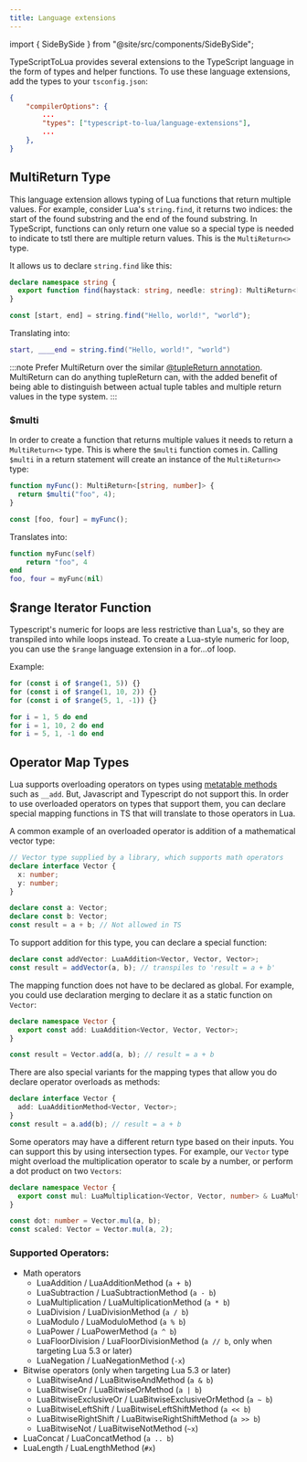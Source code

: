 ```yaml
---
title: Language extensions
---
```


import { SideBySide } from "@site/src/components/SideBySide";

TypeScriptToLua provides several extensions to the TypeScript language in the form of types and helper functions. To use these language extensions, add the types to your `tsconfig.json`:

```json
{
    "compilerOptions": {
        ...
        "types": ["typescript-to-lua/language-extensions"],
        ...
    },
}
```

## MultiReturn Type

This language extension allows typing of Lua functions that return multiple values. For example, consider Lua's `string.find`, it returns two indices: the start of the found substring and the end of the found substring. In TypeScript, functions can only return one value so a special type is needed to indicate to tstl there are multiple return values. This is the `MultiReturn<>` type.

It allows us to declare `string.find` like this:

```ts title=stringfind.ts
declare namespace string {
  export function find(haystack: string, needle: string): MultiReturn<[number, number]>;
}

const [start, end] = string.find("Hello, world!", "world");
```

Translating into:

```lua title=stringfind.lua
start, ____end = string.find("Hello, world!", "world")
```

:::note
Prefer MultiReturn over the similar [@tupleReturn annotation](./compiler-annotations.md#tuplereturn). MultiReturn can do anything tupleReturn can, with the added benefit of being able to distinguish between actual tuple tables and multiple return values in the type system.
:::

### \$multi

In order to create a function that returns multiple values it needs to return a `MultiReturn<>` type. This is where the `$multi` function comes in. Calling `$multi` in a return statement will create an instance of the `MultiReturn<>` type:

```ts title=multi.ts
function myFunc(): MultiReturn<[string, number]> {
  return $multi("foo", 4);
}

const [foo, four] = myFunc();
```

Translates into:

```lua title=multi.lua
function myFunc(self)
    return "foo", 4
end
foo, four = myFunc(nil)
```

## $range Iterator Function

Typescript's numeric for loops are less restrictive than Lua's, so they are transpiled into while loops instead. To create a Lua-style numeric for loop, you can use the `$range` language extension in a for...of loop.

Example:

<SideBySide>

<!-- prettier-ignore -->
```ts
for (const i of $range(1, 5)) {}
for (const i of $range(1, 10, 2)) {}
for (const i of $range(5, 1, -1)) {}
```

```lua
for i = 1, 5 do end
for i = 1, 10, 2 do end
for i = 5, 1, -1 do end
```

</SideBySide>

## Operator Map Types

Lua supports overloading operators on types using [metatable methods](https://www.lua.org/manual/5.4/manual.html#2.4) such as `__add`. But, Javascript and Typescript do not support this. In order to use overloaded operators on types that support them, you can declare special mapping functions in TS that will translate to those operators in Lua.

A common example of an overloaded operator is addition of a mathematical vector type:

```ts
// Vector type supplied by a library, which supports math operators
declare interface Vector {
  x: number;
  y: number;
}

declare const a: Vector;
declare const b: Vector;
const result = a + b; // Not allowed in TS
```

To support addition for this type, you can declare a special function:

```ts
declare const addVector: LuaAddition<Vector, Vector, Vector>;
const result = addVector(a, b); // transpiles to 'result = a + b'
```

The mapping function does not have to be declared as global. For example, you could use declaration merging to declare it as a static function on `Vector`:

```ts
declare namespace Vector {
  export const add: LuaAddition<Vector, Vector, Vector>;
}

const result = Vector.add(a, b); // result = a + b
```

There are also special variants for the mapping types that allow you do declare operator overloads as methods:

```ts
declare interface Vector {
  add: LuaAdditionMethod<Vector, Vector>;
}
const result = a.add(b); // result = a + b
```

Some operators may have a different return type based on their inputs. You can support this by using intersection types. For example, our `Vector` type might overload the multiplication operator to scale by a number, or perform a dot product on two `Vectors`:

```ts
declare namespace Vector {
  export const mul: LuaMultiplication<Vector, Vector, number> & LuaMultiplication<Vector, number, Vector>;
}

const dot: number = Vector.mul(a, b);
const scaled: Vector = Vector.mul(a, 2);
```

### Supported Operators:

- Math operators
  - LuaAddition / LuaAdditionMethod (`a + b`)
  - LuaSubtraction / LuaSubtractionMethod (`a - b`)
  - LuaMultiplication / LuaMultiplicationMethod (`a * b`)
  - LuaDivision / LuaDivisionMethod (`a / b`)
  - LuaModulo / LuaModuloMethod (`a % b`)
  - LuaPower / LuaPowerMethod (`a ^ b`)
  - LuaFloorDivision / LuaFloorDivisionMethod (`a // b`, only when targeting Lua 5.3 or later)
  - LuaNegation / LuaNegationMethod (`-x`)
- Bitwise operators (only when targeting Lua 5.3 or later)
  - LuaBitwiseAnd / LuaBitwiseAndMethod (`a & b`)
  - LuaBitwiseOr / LuaBitwiseOrMethod (`a | b`)
  - LuaBitwiseExclusiveOr / LuaBitwiseExclusiveOrMethod (`a ~ b`)
  - LuaBitwiseLeftShift / LuaBitwiseLeftShiftMethod (`a << b`)
  - LuaBitwiseRightShift / LuaBitwiseRightShiftMethod (`a >> b`)
  - LuaBitwiseNot / LuaBitwiseNotMethod (`~x`)
- LuaConcat / LuaConcatMethod (`a .. b`)
- LuaLength / LuaLengthMethod (`#x`)
